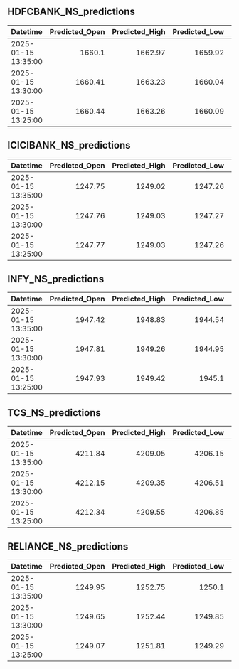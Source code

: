 ## HDFCBANK_NS_predictions
| Datetime            |   Predicted_Open |   Predicted_High |   Predicted_Low |   Predicted_Close |   Predicted_Volume |
|:--------------------|-----------------:|-----------------:|----------------:|------------------:|-------------------:|
| 2025-01-15 13:35:00 |          1660.1  |          1662.97 |         1659.92 |           1660.77 |             131635 |
| 2025-01-15 13:30:00 |          1660.41 |          1663.23 |         1660.04 |           1661.11 |             129609 |
| 2025-01-15 13:25:00 |          1660.44 |          1663.26 |         1660.09 |           1661.1  |             130543 |

## ICICIBANK_NS_predictions
| Datetime            |   Predicted_Open |   Predicted_High |   Predicted_Low |   Predicted_Close |   Predicted_Volume |
|:--------------------|-----------------:|-----------------:|----------------:|------------------:|-------------------:|
| 2025-01-15 13:35:00 |          1247.75 |          1249.02 |         1247.26 |           1249.71 |            55314.1 |
| 2025-01-15 13:30:00 |          1247.76 |          1249.03 |         1247.27 |           1249.72 |            55325.1 |
| 2025-01-15 13:25:00 |          1247.77 |          1249.03 |         1247.26 |           1249.72 |            55498.5 |

## INFY_NS_predictions
| Datetime            |   Predicted_Open |   Predicted_High |   Predicted_Low |   Predicted_Close |   Predicted_Volume |
|:--------------------|-----------------:|-----------------:|----------------:|------------------:|-------------------:|
| 2025-01-15 13:35:00 |          1947.42 |          1948.83 |         1944.54 |           1946.44 |            71122.2 |
| 2025-01-15 13:30:00 |          1947.81 |          1949.26 |         1944.95 |           1946.92 |            71629.8 |
| 2025-01-15 13:25:00 |          1947.93 |          1949.42 |         1945.1  |           1947.1  |            72176.5 |

## TCS_NS_predictions
| Datetime            |   Predicted_Open |   Predicted_High |   Predicted_Low |   Predicted_Close |   Predicted_Volume |
|:--------------------|-----------------:|-----------------:|----------------:|------------------:|-------------------:|
| 2025-01-15 13:35:00 |          4211.84 |          4209.05 |         4206.15 |           4211.91 |            13836.8 |
| 2025-01-15 13:30:00 |          4212.15 |          4209.35 |         4206.51 |           4212.21 |            13934.9 |
| 2025-01-15 13:25:00 |          4212.34 |          4209.55 |         4206.85 |           4212.34 |            14283.4 |

## RELIANCE_NS_predictions
| Datetime            |   Predicted_Open |   Predicted_High |   Predicted_Low |   Predicted_Close |   Predicted_Volume |
|:--------------------|-----------------:|-----------------:|----------------:|------------------:|-------------------:|
| 2025-01-15 13:35:00 |          1249.95 |          1252.75 |         1250.1  |           1250.23 |             136559 |
| 2025-01-15 13:30:00 |          1249.65 |          1252.44 |         1249.85 |           1249.93 |             137421 |
| 2025-01-15 13:25:00 |          1249.07 |          1251.81 |         1249.29 |           1249.37 |             140771 |

